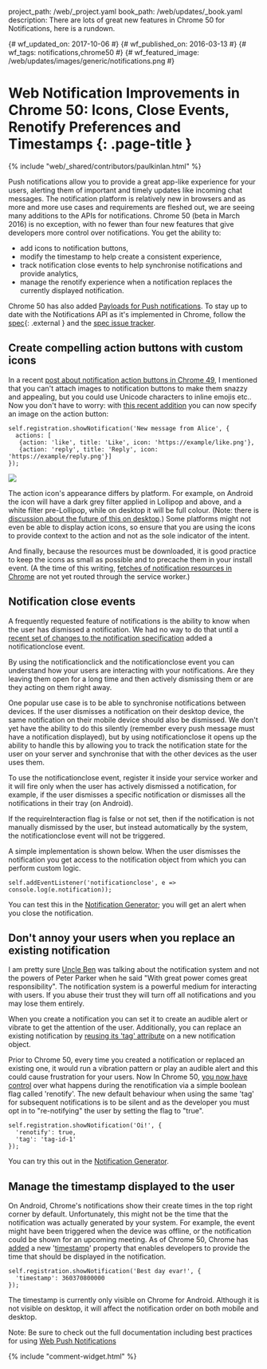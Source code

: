 project_path: /web/_project.yaml
book_path: /web/updates/_book.yaml
description: There are lots of great new features in Chrome 50 for Notifications, here is a rundown.

{# wf_updated_on: 2017-10-06 #}
{# wf_published_on: 2016-03-13 #}
{# wf_tags: notifications,chrome50 #}
{# wf_featured_image: /web/updates/images/generic/notifications.png #}

# Web Notification Improvements in Chrome 50: Icons, Close Events, Renotify Preferences and Timestamps {: .page-title }

{% include "web/_shared/contributors/paulkinlan.html" %}



Push notifications allow you to provide a great app-like experience for your
users, alerting them of important and timely updates like incoming chat
messages. The notification platform is relatively new in browsers and as more
and more use cases and requirements are fleshed out, we are seeing many
additions to the APIs for notifications.
Chrome 50 (beta in March 2016) is no exception, with no fewer than four new
features that give developers more control over notifications. You get the
ability to:

* add icons to notification buttons,
* modify the timestamp to help create a consistent experience,
* track notification close events to help synchronise notifications and provide
  analytics,
* manage the renotify experience when a notification replaces the currently
  displayed notification.

Chrome 50 has also added [Payloads for Push
notifications](/web/updates). To stay up to date
with the Notifications API as it's implemented in Chrome, follow the
[spec](https://notifications.spec.whatwg.org/){: .external } and the [spec issue
tracker](https://github.com/whatwg/notifications/issues).

## Create compelling action buttons with custom icons

In a recent [post about notification action buttons in Chrome
49](/web/updates/2016/01/notification-actions),
I mentioned that you can't attach images to notification buttons to make them
snazzy and appealing, but you could use Unicode characters to inline emojis
etc.. Now you don't have to worry: with [this
recent addition](https://bugs.chromium.org/p/chromium/issues/detail?id=581336)
you can now specify an image on the action button:


    self.registration.showNotification('New message from Alice', {
      actions: [
       {action: 'like', title: 'Like', icon: 'https://example/like.png'},
       {action: 'reply', title: 'Reply', icon: 'https://example/reply.png'}]
    });


<img src="/web/updates/images/2016/03/notifications/desktop.png" />

The action icon's appearance differs by platform. For example, on Android the
icon will have a dark grey filter applied in Lollipop and above, and a white
filter pre-Lollipop, while on desktop it will be full colour. (Note: there is
[discussion about the future of this on desktop](https://bugs.chromium.org/p/chromium/issues/detail?id=589837).) Some
platforms might not even be able to display action icons, so ensure that you are
using the icons to provide context to the action and not as the sole indicator
of the intent.

And finally, because the resources must be downloaded, it is good practice to
keep the icons as small as possible and to precache them in your install event.
(A the time of this writing, [fetches of notification resources in
Chrome](https://bugs.chromium.org/p/chromium/issues/detail?id=592188) are not
yet routed through the service worker.)

## Notification close events

A frequently requested feature of notifications is the ability to know when the
user has dismissed a notification. We had no way to do that until a [recent set
of changes to the notification specification](https://github.com/whatwg/notifications/pull/61)
added a notificationclose event.

By using the notificationclick and the notificationclose event you can
understand how your users are interacting with your notifications. Are they
leaving them open for a long time and then actively dismissing them or are they
acting on them right away.

One popular use case is to be able to synchronise notifications between devices.
If the user dismisses a notification on their desktop device, the same
notification on their mobile device should also be dismissed. We don't yet have
the ability to do this silently (remember every push message must have a
notification displayed), but by using notificationclose it opens up the ability
to handle this by allowing you to track the notification state for the user on
your server and synchronise that with the other devices as the user uses them.

To use the notificationclose event, register it inside your service worker and
it will fire only when the user has actively dismissed a notification, for
example, if the user dismisses a specific notification or dismisses all the
notifications in their tray (on Android).

If the requireInteraction flag is false or not set, then if the notification is
not manually dismissed by the user, but instead automatically by the system, the
notificationclose event will not be triggered.

A simple implementation is shown below. When the user dismisses the notification
you get access to the notification object from which you can perform custom
logic.


    self.addEventListener('notificationclose', e => console.log(e.notification));
    

You can test this in the [Notification Generator](https://tests.peter.sh/notification-generator/#notificationCloseEvent=true);
you will get an alert when you close the notification.

## Don't annoy your users when you replace an existing notification

I am pretty sure [Uncle Ben](https://en.wikipedia.org/wiki/Uncle_Ben) was
talking about the notification system and not the powers of Peter Parker when he
said "With great power comes great responsibility". The notification system is a
powerful medium for interacting with users. If you abuse their trust they will
turn off all notifications and you may lose them entirely.

When you create a notification you can set it to create an audible alert or
vibrate to get the attention of the user. Additionally, you can replace an
existing notification by [reusing its 'tag' attribute](https://notifications.spec.whatwg.org/#renotify-preference-flag) on a
new notification object.

Prior to Chrome 50, every time you created a notification or replaced an
existing one, it would run a vibration pattern or play an audible alert and this
could cause frustration for your users.  Now In Chrome 50, [you now have
control](https://bugs.chromium.org/p/chromium/issues/detail?id=442133) over what
happens during the renotification via a simple boolean flag called 'renotify'.
The new default behaviour when using the same 'tag' for subsequent notifications
is to be silent and as the developer you must opt in to "re-notifying" the user
by setting the flag to "true".


    self.registration.showNotification('Oi!', {
      'renotify': true,
      'tag': 'tag-id-1'
    });
    

You can try this out in the [Notification Generator](https://tests.peter.sh/notification-generator/#tag=1;;renotify=true).

## Manage the timestamp displayed to the user

On Android, Chrome's notifications show their create times in the top right
corner by default. Unfortunately, this might not be the time that the
notification was actually generated by your system. For example, the event might
have been triggered when the device was offline, or the notification could be
shown for an upcoming meeting.
As of Chrome 50, Chrome has
[added](https://code.google.com/p/chromium/issues/detail?id=538720) a new
'[timestamp](https://notifications.spec.whatwg.org/#dom-notification-timestamp)'
property that enables developers to provide the time that should be displayed in
the notification.


    self.registration.showNotification('Best day evar!', {
      'timestamp': 360370800000
    });
    

The timestamp is currently only visible on Chrome for Android. Although it is
not visible on desktop, it will affect the notification order on both mobile and
desktop.

Note: Be sure to check out the full documentation including best practices for using [Web Push Notifications](/web/fundamentals/push-notifications)

{% include "comment-widget.html" %}
